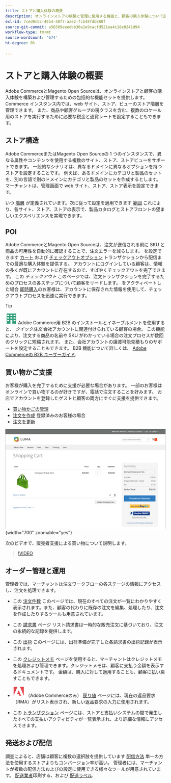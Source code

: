 ```yaml
---
title: ストアと購入体験の概要
description: オンラインストアの構築と管理に使用する機能と、顧客の購入体験について説明します。
exl-id: 7ced9cbc-49b4-48f7-aae2-fcb48fdb888f
source-git-commit: a56509eeedbb30a1e9cacfd521ea4c18e0241d94
workflow-type: tm+mt
source-wordcount: '674'
ht-degree: 0%

---
```


# ストアと購入体験の概要

Adobe CommerceとMagento Open Sourceは、オンラインストアと顧客の購入体験を構築および管理するための包括的な機能セットを提供します。 Commerce インスタンス内では、web サイト、ストア、ビューのストア階層を管理できます。 また、商品や顧客グループの税クラスを含む、複数のロケール用のストアを実行するために必要な税金と通貨レートを設定することもできます。

## ストア構造

Adobe CommerceまたはMagento Open Sourceの 1 つのインスタンスで、異なる属性やコンテンツを使用する複数のサイト、ストア、ストアビューをサポートできます。 一般的なシナリオは、異なるドメインに異なるオプションを持つストアを設定することです。 例えば、あるドメインにカテゴリと製品のセットを、別の言語で別のドメインにカテゴリと製品のセットを作成するとします。 マーチャントは、管理画面で web サイト、ストア、ストア表示を設定できます。

いつ [階層](stores.md) が定義されています。次に従って設定を適用できます [範囲](../getting-started/websites-stores-views.md#scope-settings) これにより、各サイト、ストア、ストアの表示で、製品カタログとストアフロントの望ましいエクスペリエンスを実現できます。

## POI

Adobe CommerceとMagento Open Sourceは、注文が送信される前に SKU と商品の可用性を自動的に確認することで、注文エラーを減らします。 を設定できます [カート](cart.md) および [チェックアウトオプション](checkout-process.md) トランザクションから配信までの最適な購入体験を提供する。 アカウントにログインしている顧客は、情報の多くが既にアカウントに存在するので、すばやくチェックアウトを完了できます。 この _チェックアウト_ このページでは、注文トランザクションを完了するためのプロセスの各ステップについて顧客をリードします。 をアクティベートした場合 [即時購入](checkout-instant-purchase.md)のお客様は、アカウントに保存された情報を使用して、チェックアウトプロセスを迅速に実行できます。

>[!TIP]
>
>![Adobe Commerceの B2B](../assets/b2b.svg) Adobe Commerce用 B2B のインストールとイネーブルメントを使用すると、 _クイック注文_ 会社アカウントに関連付けられている顧客の場合。 この機能により、注文する商品の名前や SKU がわかっている場合の注文プロセスが数回のクリックに短縮されます。 また、会社アカウントの譲渡可能見積もりのサポートを設定することもできます。 B2B 機能について詳しくは、 [Adobe Commerceの B2B ユーザーガイド](https://experienceleague.adobe.com/docs/commerce-admin/b2b/introduction.html).

## 買い物かご支援

お客様が購入を完了するために支援が必要な場合があります。 一部のお客様はオンラインで買い物するのが好きですが、電話で注文することを好みます。 お店でアカウントを登録したゲストと顧客の両方にすぐに支援を提供できます。

- [買い物かごの管理](shopping-assisted-cart-manage.md)
- [注文を作成](customer-account-create-order.md) 登録済みのお客様の場合
- [注文を更新](order-update.md)

![ショッピングカート](./assets/storefront-cart-price-group-discount.png){width="700" zoomable="yes"}

次のビデオで、販売者支援による買い物について説明します。

>[!VIDEO](https://video.tv.adobe.com/v/343662/?quality=12)

## オーダー管理と運用

管理者では、マーチャントは注文ワークフローの各ステージの情報にアクセスし、注文を処理できます。

- この [注文件数](orders.md) このページでは、現在のすべての注文が一覧にわかりやすく表示されます。また、顧客の代わりに既存の注文を編集、処理したり、注文を作成したりするツールも用意されています。

- この [請求書](invoices.md) ページ リスト請求書は一時的な販売注文に基づいており、注文の永続的な記録を提供します。

- この [出荷](shipments.md) このページには、出荷準備が完了した各請求書の出荷記録が表示されます。

- この [クレジットメモ](credit-memos.md) ページを使用すると、マーチャントはクレジットメモを処理および管理できます。クレジットメモは、顧客に支払う金額を表示するドキュメントです。 金額は、購入に対して適用することも、顧客に払い戻すこともできます。

- ![Adobe Commerce](../assets/adobe-logo.svg) （Adobe Commerceのみ） [戻り値](returns.md) ページには、現在の返品要求（RMA）がリスト表示され、新しい返品要求の入力に使用されます。

- この [トランザクション](transactions.md) ページには、ストアと支払いシステムの間で発生したすべての支払いアクティビティが一覧表示され、より詳細な情報にアクセスできます。

## 発送および配信

調査によると、店舗は顧客に複数の選択肢を提供しています [配信方法](delivery.md) 単一の方法を使用するストアよりもコンバージョン率が高い。 管理者には、マーチャントが複数の配信方法およびの設定に使用できる様々なツールが用意されています。 [配送業者](carriers.md)印刷する、および [配送ラベル](shipping-labels.md).
